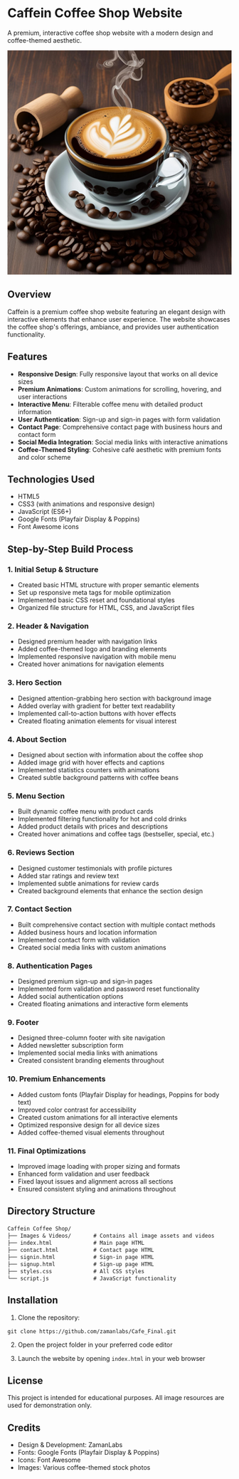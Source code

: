 # Caffein Coffee Shop Website

A premium, interactive coffee shop website with a modern design and coffee-themed aesthetic.

![Caffein Coffee Shop](/Images%20&%20Videos/coffee.png)

## Overview

Caffein is a premium coffee shop website featuring an elegant design with interactive elements that enhance user experience. The website showcases the coffee shop's offerings, ambiance, and provides user authentication functionality.

## Features

- **Responsive Design**: Fully responsive layout that works on all device sizes
- **Premium Animations**: Custom animations for scrolling, hovering, and user interactions
- **Interactive Menu**: Filterable coffee menu with detailed product information
- **User Authentication**: Sign-up and sign-in pages with form validation
- **Contact Page**: Comprehensive contact page with business hours and contact form
- **Social Media Integration**: Social media links with interactive animations
- **Coffee-Themed Styling**: Cohesive café aesthetic with premium fonts and color scheme

## Technologies Used

- HTML5
- CSS3 (with animations and responsive design)
- JavaScript (ES6+)
- Google Fonts (Playfair Display & Poppins)
- Font Awesome icons

## Step-by-Step Build Process

### 1. Initial Setup & Structure
- Created basic HTML structure with proper semantic elements
- Set up responsive meta tags for mobile optimization
- Implemented basic CSS reset and foundational styles
- Organized file structure for HTML, CSS, and JavaScript files

### 2. Header & Navigation
- Designed premium header with navigation links
- Added coffee-themed logo and branding elements
- Implemented responsive navigation with mobile menu
- Created hover animations for navigation elements

### 3. Hero Section
- Designed attention-grabbing hero section with background image
- Added overlay with gradient for better text readability
- Implemented call-to-action buttons with hover effects
- Created floating animation elements for visual interest

### 4. About Section
- Designed about section with information about the coffee shop
- Added image grid with hover effects and captions
- Implemented statistics counters with animations
- Created subtle background patterns with coffee beans

### 5. Menu Section
- Built dynamic coffee menu with product cards
- Implemented filtering functionality for hot and cold drinks
- Added product details with prices and descriptions
- Created hover animations and coffee tags (bestseller, special, etc.)

### 6. Reviews Section
- Designed customer testimonials with profile pictures
- Added star ratings and review text
- Implemented subtle animations for review cards
- Created background elements that enhance the section design

### 7. Contact Section
- Built comprehensive contact section with multiple contact methods
- Added business hours and location information
- Implemented contact form with validation
- Created social media links with custom animations

### 8. Authentication Pages
- Designed premium sign-up and sign-in pages
- Implemented form validation and password reset functionality
- Added social authentication options
- Created floating animations and interactive form elements

### 9. Footer
- Designed three-column footer with site navigation
- Added newsletter subscription form
- Implemented social media links with animations
- Created consistent branding elements throughout

### 10. Premium Enhancements
- Added custom fonts (Playfair Display for headings, Poppins for body text)
- Improved color contrast for accessibility
- Created custom animations for all interactive elements
- Optimized responsive design for all device sizes
- Added coffee-themed visual elements throughout

### 11. Final Optimizations
- Improved image loading with proper sizing and formats
- Enhanced form validation and user feedback
- Fixed layout issues and alignment across all sections
- Ensured consistent styling and animations throughout

## Directory Structure

```
Caffein Coffee Shop/
├── Images & Videos/       # Contains all image assets and videos
├── index.html             # Main page HTML
├── contact.html           # Contact page HTML
├── signin.html            # Sign-in page HTML
├── signup.html            # Sign-up page HTML
├── styles.css             # All CSS styles
└── script.js              # JavaScript functionality
```

## Installation

1. Clone the repository:
```
git clone https://github.com/zamanlabs/Cafe_Final.git
```

2. Open the project folder in your preferred code editor

3. Launch the website by opening `index.html` in your web browser

## License

This project is intended for educational purposes. All image resources are used for demonstration only.

## Credits

- Design & Development: ZamanLabs
- Fonts: Google Fonts (Playfair Display & Poppins)
- Icons: Font Awesome
- Images: Various coffee-themed stock photos 